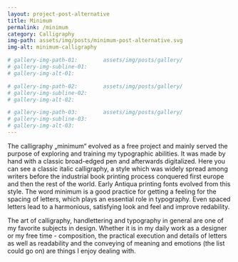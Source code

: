 ```yaml
---
layout: project-post-alternative
title: Minimum
permalink: /minimum
category: Calligraphy
img-path: assets/img/posts/minimum-post-alternative.svg
img-alt: minimum-calligraphy

# gallery-img-path-01:        assets/img/posts/gallery/
# gallery-img-subline-01:     
# gallery-img-alt-01:         

# gallery-img-path-02:        assets/img/posts/gallery/
# gallery-img-subline-02:     
# gallery-img-alt-02:         

# gallery-img-path-03:        assets/img/posts/gallery/
# gallery-img-subline-03:     
# gallery-img-alt-03:       
---
```


The calligraphy „minimum“ evolved as a free project and mainly served the purpose of exploring and training my typographic abilities. It was made by hand with a classic broad-edged pen and afterwards digitalized. Here you can see a classic italic calligraphy, a style which was widely spread among writers before the industrial book printing process conquered first europe and then the rest of the world. Early Antiqua printing fonts evolved from this style. The word minimum is a good practice for getting a feeling for the spacing of letters, which plays an essential role in typography. Even spaced letters lead to a harmonious, satisfying look and feel and improve redability. 

The art of calligraphy, handlettering and typography in general are one of my favorite subjects in design. Whether it is in my daily work as a designer or my free time - composition, the practical execution and details of letters as well as readability and the conveying of meaning and emotions (the list could go on) are things I enjoy dealing with.